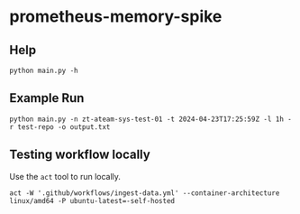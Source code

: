 # prometheus-memory-spike

## Help

`python main.py -h`

## Example Run

`python main.py -n zt-ateam-sys-test-01 -t 2024-04-23T17:25:59Z -l 1h -r test-repo -o output.txt`

## Testing workflow locally

Use the `act` tool to run locally.

`act -W '.github/workflows/ingest-data.yml' --container-architecture linux/amd64 -P ubuntu-latest=-self-hosted`
